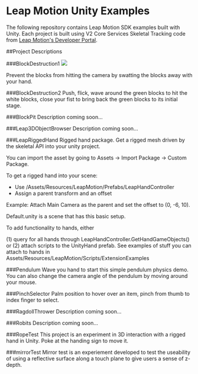 Leap Motion Unity Examples
=====

The following repository contains Leap Motion SDK examples built with Unity. Each project is built using V2 Core Services Skeletal Tracking code from [Leap Motion's Developer Portal](https://developer.leapmotion.com). 

##Project Descriptions

###BlockDestruction1
<img src="https://leapmotion-leapdev-production.s3.amazonaws.com/uploads/library/thumbnail_image/19b236ce-30d1-4278-ace5-1c4eae3e3b1c.jpg">

Prevent the blocks from hitting the camera by swatting the blocks away with your hand.

###BlockDestruction2
Push, flick, wave around the green blocks to hit the white blocks, close your fist to bring back the green blocks to its initial stage.

###BlockPit
Description coming soon...

###Leap3DObjectBrowser
Description coming soon...

###LeapRiggedHand
Rigged hand package. Get a rigged mesh driven by the skeletal API into your unity project.

You can import the asset by going to Assets -> Import Package -> Custom Package.

To get a rigged hand into your scene:
- Use /Assets/Resources/LeapMotion/Prefabs/LeapHandController
- Assign a parent transform and an offset

Example:
Attach Main Camera as the parent and set the offset to (0, -6, 10).

Default.unity is a scene that has this basic setup.

To add functionality to hands, either

(1) query for all hands through LeapHandController.GetHandGameObjects()
or
(2) attach scripts to the UnityHand prefab. See examples of stuff you can attach to hands in Assets/Resources/LeapMotion/Scripts/ExtensionExamples


###Pendulum
Wave you hand to start this simple pendulum physics demo. 
You can also change the camera angle of the pendulum by moving around your mouse.  

###PinchSelector
Palm position to hover over an item, pinch from thumb to index finger to select.

###RagdollThrower
Description coming soon...

###Robits
Description coming soon...

###RopeTest
This project is an experiment in 3D interaction with a rigged hand in Unity. Poke at the handing sign to move it.

###mirrorTest
Mirror test is an experiement developed to test the useability of using a reflective surface along a touch plane to give users a sense of z-depth. 
